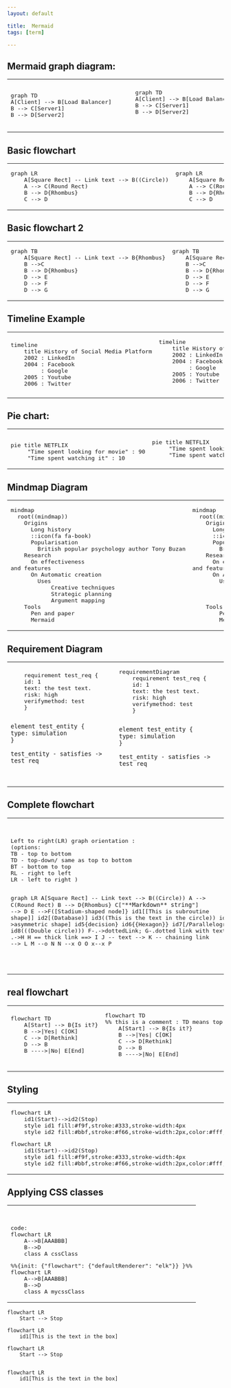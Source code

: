 ```yaml
---
layout: default

title:  Mermaid
tags: [term]

---
```


<html>
<body>
	
<h2>Mermaid graph diagram:</h2>
<table><tr>
<td>
<pre>
graph TD 
A[Client] --> B[Load Balancer] 
B --> C[Server1] 
B --> D[Server2]
</pre>
</td>
<td>
<pre class="mermaid">
	graph TD 
	A[Client] --> B[Load Balancer] 
	B --> C[Server1] 
	B --> D[Server2]
 </pre>
</td>
<td><pre>
   graph TD 
	A[Client] -->|tcp_123| B
	B(Load Balancer) 
	B -->|tcp_456| C[Server1] 
	B -->|tcp_456| D[Server2]
</pre></td>
<td>
<pre class="mermaid">
	graph TD 
	A[Client] -->|tcp_123| B
	B(Load Balancer) 
	B -->|tcp_456| C[Server1] 
	B -->|tcp_456| D[Server2]
 </pre>
</td>
</tr></table>

<h2>Basic flowchart</h2>
<table><tr><td>
<pre>
graph LR
    A[Square Rect] -- Link text --> B((Circle))
    A --> C(Round Rect)
    B --> D{Rhombus}
    C --> D
</pre>
</td><td>
<pre class="mermaid">
graph LR
    A[Square Rect] -- Link text --> B((Circle))
    A --> C(Round Rect)
    B --> D{Rhombus}
    C --> D
</pre>
</td></tr></table>

<h2>Basic flowchart 2</h2>
<table><tr><td>
<pre>
graph TB
    A[Square Rect] -- Link text --> B{Rhombus}
    B -->C
    B --> D{Rhombus}
    D --> E
    D --> F
    D --> G
</pre>
</td><td>
<pre class="mermaid">
graph TB
    A[Square Rect] -- Link text --> B{Rhombus}
    B -->C
    B --> D{Rhombus}
    D --> E
    D --> F
    D --> G
</pre>
</td></tr></table>


<h2>Timeline Example</h2>
<table><tr><td>
<pre>timeline
    title History of Social Media Platform
    2002 : LinkedIn
    2004 : Facebook
         : Google
    2005 : Youtube
    2006 : Twitter
</pre>
</td><td>
 <pre class="mermaid">
timeline
    title History of Social Media Platform
    2002 : LinkedIn
    2004 : Facebook
         : Google
    2005 : Youtube
    2006 : Twitter
	</pre>
</td></tr></table>

<h2>Pie chart:</h2>
<table><tr><td>
<pre>	
pie title NETFLIX
	 "Time spent looking for movie" : 90
	 "Time spent watching it" : 10
</pre>
</td><td>
 <pre class="mermaid">
pie title NETFLIX
	 "Time spent looking for movie" : 90
	 "Time spent watching it" : 10
</pre>
</td></tr></table>

<h2>Mindmap Diagram</h2>
<table><tr><td>
<pre>
mindmap
  root((mindmap))
    Origins
      Long history
      ::icon(fa fa-book)
      Popularisation
        British popular psychology author Tony Buzan
    Research
      On effectiveness<br/>and features
      On Automatic creation
        Uses
            Creative techniques
            Strategic planning
            Argument mapping
    Tools
      Pen and paper
      Mermaid
</pre>
</td><td>
<pre class="mermaid">
mindmap
  root((mindmap))
    Origins
      Long history
      ::icon(fa fa-book)
      Popularisation
        British popular psychology author Tony Buzan
    Research
      On effectiveness<br/>and features
      On Automatic creation
        Uses
            Creative techniques
            Strategic planning
            Argument mapping
    Tools
        Pen and paper
        Mermaid
</pre>
</td></tr></table>

<h2>Requirement Diagram</h2>
<table><tr><td>
<pre>
    requirement test_req {
    id: 1
    text: the test text.
    risk: high
    verifymethod: test
    }

    element test_entity {
    type: simulation
    }

    test_entity - satisfies -> test_req
</pre>
</td><td>
<pre  class="mermaid">
requirementDiagram
    requirement test_req {
    id: 1
    text: the test text.
    risk: high
    verifymethod: test
    }

    element test_entity {
    type: simulation
    }

    test_entity - satisfies -> test_req
</pre>
</td></tr></table>

<h2>Complete flowchart</h2>
<table><tr><td>
<pre>
Left to right(LR) graph orientation :
(options:
TB - top to bottom
TD - top-down/ same as top to bottom
BT - bottom to top
RL - right to left
LR - left to right )

graph LR
    A[Square Rect] -- Link text --> B((Circle))
    A --> C(Round Rect)
    B --> D{Rhombus}
    C["`**Markdown** string`"] --> D
	E -->F([Stadium-shaped node]}
	id1[[This is  subroutine shape]]
	id2[(Database)]
	id3((This is the text in the circle))
	id4 >asymmetric shape]
	id5{decision} 
	id6{{Hexagon}}
	id7[/Parallelogram/] 
	id8(((Double circle)))
	F-.->dottedLink;
	G-.dotted link with text .->H
	H == thick link ==> I
	J -- text --> K -- chaining link --> L
	M --o N
    N --x O
	O x--x P
</pre>
</td><td>
<pre class="mermaid">
graph LR
    A[Square Rect] -- Link text --> B((Circle))
    A --> C(Round Rect)
    B --> D{Rhombus}
    C --> E["`**Markdown** string`"] 
	E -->F([Stadium-shaped node])
	id1[[This is subroutine shape]]
	id2[(Database)]
	id3((This is the text in the circle))
	id4>asymmetric shape]
	id5{decision}
	id6{{Hexagon}}	
	id7[/Parallelogram/]
	id8(((Double circle)))
	F-.->dottedLink;
	G-.dotted link with text .->H
	H == thick link ==> I
	J -- text --> K -- chaining link --> L
	M --o N
    N --x O
	O x--x P
	
</pre>
</td></tr></table>

<h2>real flowchart</h2>
<table><tr><td>
<pre>
flowchart TD
    A[Start] --> B{Is it?}
    B -->|Yes| C[OK]
    C --> D[Rethink]
    D --> B
    B ---->|No| E[End]

</pre>
</td><td>
<pre class="mermaid">
flowchart TD
%% this is a comment : TD means top down orientation of the chart
    A[Start] --> B{Is it?}
    B -->|Yes| C[OK]
    C --> D[Rethink]
    D --> B
    B ---->|No| E[End]

</pre>
</td></tr></table>

<h2>Styling</h2>
<table><tr><td>
<pre>
flowchart LR
    id1(Start)-->id2(Stop)
    style id1 fill:#f9f,stroke:#333,stroke-width:4px
    style id2 fill:#bbf,stroke:#f66,stroke-width:2px,color:#fff,stroke-dasharray: 5 5
</pre>
<pre  class="mermaid">
flowchart LR
    id1(Start)-->id2(Stop)
    style id1 fill:#f9f,stroke:#333,stroke-width:4px
    style id2 fill:#bbf,stroke:#f66,stroke-width:2px,color:#fff,stroke-dasharray: 5 5
</pre>
</td></tr></table>

<h2>Applying CSS classes</h2>
<table><tr><td>
<pre>
<!-- predefine class -->
<style>
  .cssClass > rect {
    fill: #ff0000;
    stroke: #ffff00;
    stroke-width: 4px;
	font-size:20px;
  }
</style>
code:
flowchart LR
    A-->B[AAA<span>BBB</span>]
    B-->D
    class A cssClass
</pre>
<style>
  .mycssClass  {
    font-size:20px;
  }
</style>
<pre  class="mermaid">
%%{init: {"flowchart": {"defaultRenderer": "elk"}} }%%
flowchart LR
    A-->B[AAA<span>BBB</span>]
    B-->D
    class A mycssClass
</pre>
</td></tr></table>

```mermaid
flowchart LR
    Start --> Stop
```

~~~
flowchart LR
    id1[This is the text in the box]

~~~

~~~ mermaid
flowchart LR
    Start --> Stop


flowchart LR
    id1[This is the text in the box]
~~~

<!-------------------------------------------------------------------------------------->
</body>

<script type="module">
      import mermaid from 'https://cdn.jsdelivr.net/npm/mermaid@10/dist/mermaid.esm.min.mjs';
      mermaid.initialize({ startOnLoad: true });
</script>

<!--
<script>
	import mermaid from 'https://cdn.jsdelivr.net/npm/mermaid@10/dist/mermaid.esm.min.mjs';
    var config = {
        startOnLoad:true,
        theme: 'forest',
        flowchart:{
                useMaxWidth:false,
                htmlLabels:true
            }
    };
    mermaid.initialize(config);
    window.mermaid.init(undefined, document.querySelectorAll('.language-mermaid'));
</script>
-->
</html>